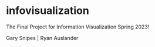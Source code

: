 # infovisualization
The Final Project for Information Visualization Spring 2023!

Gary Snipes | Ryan Auslander
